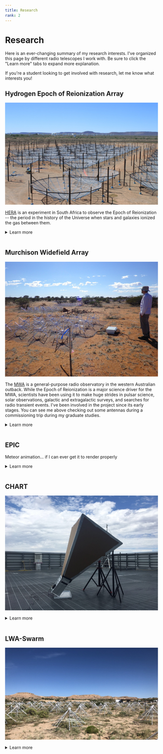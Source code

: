 ```yaml
---
title: Research
rank: 2
---
```

# Research

Here is an ever-changing summary of my research interests.
I've organized this page by different radio telescopes I work with.
Be sure to click the "Learn more" tabs to expand more explanation.

If you're a student looking to get involved with research, let me know what interests you!

## Hydrogen Epoch of Reionization Array
![hera](media/HERA.jpeg)

[HERA](http://www.reionization.org) is an experiment in South Africa to observe the Epoch of Reionization -- the period in the history of the Universe when stars and galaxies ionized the gas between them.  

<details><summary>Learn more</summary>

HERA is a purpose-driven experiment -- it is built specifically to detect radio emissions from neutral hydrogen during the Epoch of Reionization, and its design reflects the narrow mission.
It will comprise 350 dishes, mostly packed as tightly as possible to achieve high sensitivity and detect a very faint signal.
These dishes are also made on a budget, and the parts may look familiar.
In the 360 degree image below you can see PVC piping, two-by-fours, and the dish surface itself is basically chicken wire.
Telephone poles support the sensors that are suspended above the dishes to collect the radiation.

<blockquote data-width="500" data-height="375" class="ricoh-theta-spherical-image" >Dish building - <a href="https://theta360.com/s/rKdliQGeN0VWWjbhGDvS9fOrI" target="_blank">Spherical Image - RICOH THETA</a></blockquote>
<script async src="https://theta360.com/widgets.js" charset="utf-8"></script>

I am a part of the analysis team, specifically leading the effort to ensure the data are high quality and free of contaminants that could spoil the measurement.
It turns out humans like to communicate using the same type of radio waves as HERA is trying to detect, so it's essential that we remove any of those signals that find their way into our data.

</details>
<br>

## Murchison Widefield Array
![mwa](media/MWA.jpeg)

The [MWA](https://www.mwatelescope.org/) is a general-purpose radio observatory in the western Australian outback.
While the Epoch of Reionization is a major science driver for the MWA, scientists have been using it to make huge strides in pulsar science, solar observations, galactic and extragalactic surveys, and searches for radio transient events.
I've been involved in the project since its early stages.
You can see me above checking out some antennas during a commissioning trip during my graduate studies.

<details><summary>Learn more</summary>

Similar to my role in HERA, I'm a part of the MWA's Epoch of Reionization team.
My PhD thesis was based on the first major effort to reduce a full season's worth of data and place upper limits on the cosmic signal.
I also helped design the telescope by optimizing the placement of the antennas to yield high sensitivity and maintain robust imaging capability.
You can see what the radio sky looks like to the MWA in the image below, from the GLEAM team.
In the image you can see the prominent galactic plane, many super nova remnants, and all the little dots are other galaxies!

![gleam](https://www.sciencealert.com/images/2019-11/processed/RadioEyeViewOfGalacticCentre_1024.jpg)
*Image credit: Natasha Hurley-Walker/ICRAR/Curtin/GLEAM Team*

In 2016 the MWA got an upgrade to "Phase II."
We added more antennas, this time tightly packed in the core to mimic the layout of HERA, which will allow interesting comparisons.

I served as the Project Scientist for the MWA from 2018 to 2020.
This was an exciting experience as I worked with all the science groups -- not just the Epoch of Reionization team.

</details>
<br>

## EPIC


Meteor animation... if I can ever get it to render properly

<blockquote data-width="500" data-height="375" class="imgur-embed-pub" lang="en" data-id="a/umewybd"><a href="//imgur.com/umewybd"></a></blockquote><script async src="//s.imgur.com/min/embed.js" charset="utf-8"></script>

<details><summary>Learn more</summary>


</details>
<br>

## CHART
![chart](media/CHART.jpeg)
<details><summary>Learn more</summary>



</details>
<br>

## LWA-Swarm
![lwa](media/LWA.jpeg)

<details><summary>Learn more</summary>



</details>
